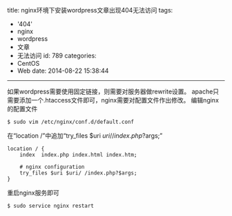 title: nginx环境下安装wordpress文章出现404无法访问
tags:
  - '404'
  - nginx
  - wordpress
  - 文章
  - 无法访问
id: 789
categories:
  - CentOS
  - Web
date: 2014-08-22 15:38:44
---

如果wordpress需要使用固定链接，则需要对服务器做rewrite设置。
apache只需要添加一个.htaccess文件即可，nginx需要对配置文件作出修改。
编辑nginx的配置文件

	$ sudo vim /etc/nginx/conf.d/default.conf
	
在“location /”中追加“try_files $uri $uri/ /index.php?$args;”

	location / {
    	index  index.php index.html index.htm;

    	# nginx configuration
    	try_files $uri $uri/ /index.php?$args;
	}

重启nginx服务即可

	$ sudo service nginx restart
